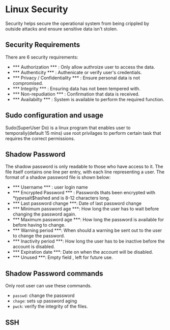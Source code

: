 # Linux Security
Security helps secure the operational system from being crippled by outside attacks and ensure sensitive data isn't stolen.
## Security Requirements 
There are 6 security requirements:
- *** Authorization *** : Only allow authroize user to access the data.
- *** Authenticity *** : Authenicate or verify user's credentials.
- *** Privacy / Confidentiality *** : Ensure personal data is not compromised.
- *** Integrity *** : Ensuring data has not been tempered with.
- *** Non-repudiation *** : Confirmation that data is received.
- *** Availabilty *** : System is available to perform the required function.

## Sudo configuration and usage
Sudo(SuperUser Do) is a linux program that enables user to temporaliy(default 15 mins) use root privilages to perform certain task that requires the correct permissions.

## Shadow Password
The shadow password is only readable to those who have access to it. The file itself contains one line per entry, with each line representing a user. The format of a shadow password file is shown below:
- *** Username *** : user login name 
- *** Encrypted Password *** : Passwords thats been encrypted with *$type$salt$hashed and is 8-12 characters long.
- *** Last password change ***: Date of last password change
- *** Minimum password age ***: How long the user has to wait before changing the password again.
- *** Maximum password age ***: How long the password is available for before having to change.
- *** Warning period ***: When should a warning be sent out to the user to change the password.
- *** Inactivity period ***: How long the user has to be inactive before the account is disabled.
- *** Expiration date ***: Date on when the account will be disabled.
- *** Unused ***: Empty field , left for future use.

## Shadow Password commands
Only root user can use these commands.
- `passwd`: change the password
- `chage`: sets up password aging
- `pwck`: verify the integrity of the files.

## SSH